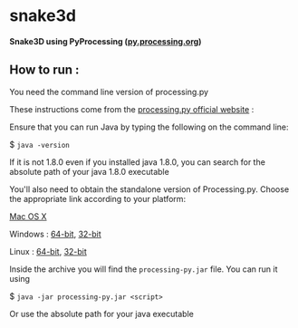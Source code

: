 # snake3d

#### Snake3D using PyProcessing ([py.processing.org](py.processing.org))

## How to run :

You need the command line version of processing.py

These instructions come from the [processing.py official website](https://py.processing.org/tutorials/command-line/) :
 
Ensure that you can run Java by typing the following on the command line:

$ `java -version`

If it is not 1.8.0 even if you installed java 1.8.0, you can search for the absolute path of your java 1.8.0 executable

You'll also need to obtain the standalone version of Processing.py. Choose the appropriate link according to your platform:

[Mac OS X](http://py.processing.org/processing.py-macosx.tgz)

Windows : [64-bit](http://py.processing.org/processing.py-windows64.zip), [32-bit](http://py.processing.org/processing.py-windows32.zip)

Linux : [64-bit](http://py.processing.org/processing.py-linux64.tgz), [32-bit](http://py.processing.org/processing.py-linux32.tgz)

Inside the archive you will find the `processing-py.jar` file. You can run it using

$ `java -jar processing-py.jar <script>`

Or use the absolute path for your java executable
